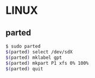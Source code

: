 # LINUX

## parted
```bash
$ sudo parted
$(parted) select /dev/sdX 
$(parted) mklabel gpt
$(parted) mkpart P1 xfs 0% 100%
$(parted) quit
```
